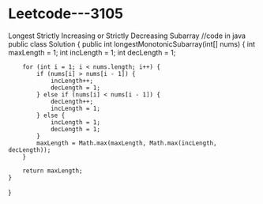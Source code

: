 # Leetcode---3105
Longest Strictly Increasing or Strictly Decreasing Subarray
//code in java
public class Solution {
    public int longestMonotonicSubarray(int[] nums) {
        int maxLength = 1;
        int incLength = 1;
        int decLength = 1;

        for (int i = 1; i < nums.length; i++) {
            if (nums[i] > nums[i - 1]) {
                incLength++;
                decLength = 1;
            } else if (nums[i] < nums[i - 1]) {
                decLength++;
                incLength = 1;
            } else {
                incLength = 1;
                decLength = 1;
            }
            maxLength = Math.max(maxLength, Math.max(incLength, decLength));
        }

        return maxLength;
    }
}
